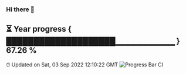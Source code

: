 ### Hi there 👋
⏳ Year progress { ████████████████████▁▁▁▁▁▁▁▁▁▁ } 67.26 %
---
⏰ Updated on Sat, 03 Sep 2022 12:10:22 GMT
![Progress Bar CI](https://github.com/Moyi321/Moyi321/workflows/Progress%20Bar%20CI/badge.svg)
